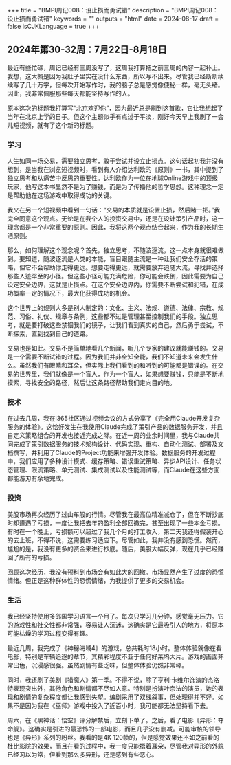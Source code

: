 +++
title = "BMPI周记008：设止损而勇试错"
description = "BMPI周记008：设止损而勇试错"
keywords = ""
outputs = "html"
date = 2024-08-17
draft = false
isCJKLanguage = true
+++

## 2024年第30-32周：7月22日-8月18日

最近有些忙碌，周记已经有三周没写了，这周我打算把之前三周的内容一起补上。我想，这大概是因为我肚子里实在没什么东西，所以写不出来。尽管我已经断断续续写了几十万字，但每次开始写作时，我的脑子总是感觉像便秘一样，毫无头绪。因此，我非常佩服那些每天都能坚持写作的人。

原本这次的标题我打算写“北京欢迎你”，因为最近总是刷到这首歌，它让我想起了当年在北京上学的日子。但这个主题似乎有点过于平淡，刚好今天早上我刷了一会儿短视频，就有了这个新的标题。

### 学习

人生如同一场交易，需要独立思考，敢于尝试并设立止损点。这句话起初我并没有想到，是当我在浏览短视频时，看到有人介绍达利欧的《原则》一书，其中提到了独立思考和从痛苦中反思的重要性。达利欧作为一位在地球Online游戏中的顶级玩家，他写这本书显然不是为了赚钱，而是为了传播他的哲学思想。这种理念一定是帮助他在这场游戏中取得成功的关键。

我又在另一个短视频中看到一句话：“交易的本质就是设置止损，然后赌一把。”我完全同意这个观点。无论是在我个人的投资交易中，还是在设计策引产品时，这一理念都是一个非常重要的原则。因此，我将这两个观点结合起来，作为我的长期生活原则。

那么，如何理解这个观念呢？首先，独立思考，不随波逐流，这一点本身就很难做到。要知道，随波逐流是人类的本能，盲目跟随主流是一种让我们安全存活的策略，但它不会帮助你走得更远。想要走得更远，就需要放弃追随大流，寻找并选择那些人迹罕至的小径。但这些小径可能充满危险，你可能会跌倒，因此需要为自己设定安全边界，这就是止损点。在这个安全边界内，你需要不断尝试和犯错，在成功概率一定的情况下，最大化获得成功的机会。

这个世界上的规则大多是别人制定的：文化、主义、法规、道德、法律、宗教、规范、习俗、礼仪、规章与条例，这些都不过是管理甚至控制我们的手段。独立思考，就是要打破这些禁锢我们的镜子，让我们看到真实的自己，然后勇于尝试，不断探索，直到找到自己的道路。

交易也是如此。交易不是简单地看几个新闻，听几个专家的建议就能赚钱的。交易是一个需要不断试错的过程。因为我们并非全知全能，我们不知道未来会发生什么。虽然我们有眼睛和耳朵，但实际上我们看到的和听到的可能都是错误的。在交易的世界里，我们就像是一个盲人，作为一个盲人，如果想要赚钱，只能是不断地摸索，寻找安全的路径，然后让这条路径帮助我们走向目的地。

### 技术

在过去几周，我在i365社区通过视频会议的方式分享了《完全用Claude开发复杂服务的体验》。这恰好发生在我使用Claude完成了策引产品的数据服务开发，并且自定义策略组合的开发也接近完成之际。在近一周的业余时间里，我与Claude共同完成了策引数据服务的技术架构设计、代码实现、重构、自动化测试、部署及文档撰写，并利用了Claude的Project功能来增强开发体验。数据服务的开发过程中，我们应用了多种设计模式、缓存策略、错误重试策略、异步API设计、任务状态管理、限流策略、单元测试、集成测试以及性能测试等，而Claude在这些方面都能游刃有余地完成。

### 投资

美股市场再次经历了过山车般的行情。尽管我在最高位精准减仓了，但在不断抄底时却遭遇了亏损，一度让我把去年的盈利全部回撤完，甚至出现了一些本金亏损。有时在一个晚上，亏损额可以超过了我几个月的打工收入，第二天我还得假装开心的去上班，不得不说，这需要练习适应下。尽管如此，我并没有感到恐慌。然而，尴尬的是，我没有更多的资金来进行抄底。随后，美股大幅反弹，现在几乎已经赚回了所有的亏损。

回顾这次经历，我没有预料到市场会有如此大的回撤。市场显然产生了过度的恐慌情绪。但正是这种群体性的恐慌情绪，为我提供了更多的交易机会。

### 生活

我已经坚持使用多邻国学习语言一个月了。每次只学习几分钟，感觉毫无压力。它的游戏性和社交性都非常强，容易让人沉迷，这确实是它最吸引人的地方，将原本可能枯燥的学习过程变得有趣。

最近几周，我完成了《神秘海域4》的游戏，总共耗时18小时。整体体验就像在看电影，特别是车辆追逐的章节，其精彩程度不亚于任何好莱坞大片。游戏的画面非常出色，沉浸感很强。虽然剧情有些乏味，但整体体验仍然非常棒。

同时，我还刷了美剧《猎魔人》第一季。不得不说，除了亨利·卡维尔饰演的杰洛特表现突出外，其他角色和剧情都不尽如人意。特别是扮演叶奈法的演员，她的表现和剧情的复杂程度都让我感到失望。编剧采用了双线叙事，但处理得并不好。如果不是因为我在《巫师》游戏中投入了近百小时，我可能都无法坚持看下去。

周六，在《黑神话：悟空》评分解禁后，立刻下单了。之后，看了电影《异形：夺命舰》。这确实是引进的最恐怖的一部电影，而且几乎没有删减。可能审核的领导也是《异形》系列的粉丝。我看的是4K 120帧的，但是感觉效果还不如之前看的杜比影院的效果，而且在看的过程中，我一度只能捂着耳朵，尽管我对异形的外貌已经习以为常，但看到那么多异形，还是感到有些恶心。
